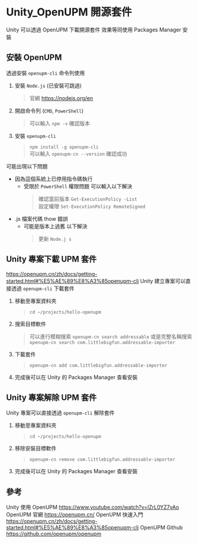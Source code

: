 # Unity_OpenUPM 開源套件

Unity 可以透過 OpenUPM 下載開源套件 效果等同使用 Packages Manager 安裝

## 安裝 OpenUPM

透過安裝 `openupm-cli` 命令列使用
1. 安裝 `Node.js` (已安裝可跳過)
   > 官網 <https://nodejs.org/en>
2. 開啟命令列 (`CMD`, `PowerShell`)
   > 可以輸入 `npm -v` 確認版本
3. 安裝 `openupm-cli`
   > `npm install -g openupm-cli`</br>
   > 可以輸入 `openupm-cn --version` 確認成功

可能出現以下問題
- 因為這個系統上已停用指令碼執行
  - 受限於 `PowerShell` 權限問題 可以輸入以下解決
    > 確認當前版本 `Get-ExecutionPolicy -List`</br>
    > 設定權限 `Set-ExecutionPolicy RemoteSigned`
- .js 檔案代碼 thow 錯誤
  - 可能是版本上過舊 以下解決
    > 更新 `Node.j
    s`

## Unity 專案下載 UPM 套件

<https://openupm.cn/zh/docs/getting-started.html#%E5%AE%89%E8%A3%85openupm-cli>
Unity 建立專案可以直接透過 `openupm-cli` 下載套件

1. 移動至專案資料夾
   > `cd ~/projects/hello-openupm`
2. 搜索目標軟件
   > 可以進行模糊搜索 `openupm-cn search addressable`
   > 或是完整名稱搜索 `openupm-cn search com.littlebigfun.addressable-importer`
3. 下載套件
   > `openupm-cn add com.littlebigfun.addressable-importer`
4. 完成後可以在 Unity 的 Packages Manager 查看安裝

## Unity 專案解除 UPM 套件

Unity 專案可以直接透過 `openupm-cli` 解除套件

1. 移動至專案資料夾
   > `cd ~/projects/hello-openupm`
2. 移除安裝目標軟件
   > `openupm-cn remove com.littlebigfun.addressable-importer`
3. 完成後可以在 Unity 的 Packages Manager 查看安裝

## 參考

Unity 使用 OpenUPM
<https://www.youtube.com/watch?v=lZrL0YZ7vAo>
OpenUPM 官網
<https://openupm.cn/>
OpenUPM 快速入門
https://openupm.cn/zh/docs/getting-started.html#%E5%AE%89%E8%A3%85openupm-cli
OpenUPM Github
<https://github.com/openupm/openupm>